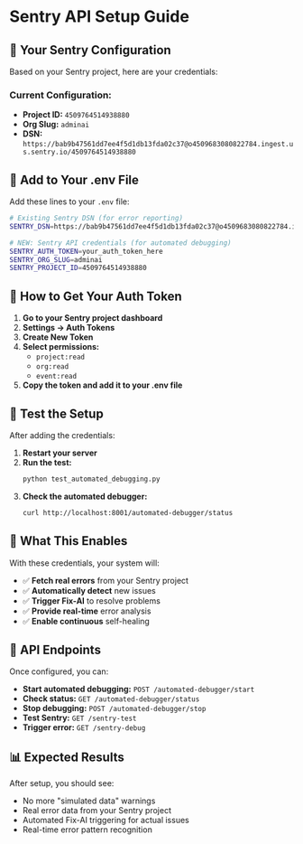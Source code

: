 # Sentry API Setup Guide

## 🎯 Your Sentry Configuration

Based on your Sentry project, here are your credentials:

### Current Configuration:
- **Project ID:** `4509764514938880`
- **Org Slug:** `adminai`
- **DSN:** `https://bab9b47561dd7ee4f5d1db13fda02c37@o4509683080822784.ingest.us.sentry.io/4509764514938880`

## 📝 Add to Your .env File

Add these lines to your `.env` file:

```bash
# Existing Sentry DSN (for error reporting)
SENTRY_DSN=https://bab9b47561dd7ee4f5d1db13fda02c37@o4509683080822784.ingest.us.sentry.io/4509764514938880

# NEW: Sentry API credentials (for automated debugging)
SENTRY_AUTH_TOKEN=your_auth_token_here
SENTRY_ORG_SLUG=adminai
SENTRY_PROJECT_ID=4509764514938880
```

## 🔑 How to Get Your Auth Token

1. **Go to your Sentry project dashboard**
2. **Settings → Auth Tokens**
3. **Create New Token**
4. **Select permissions:**
   - `project:read`
   - `org:read`
   - `event:read`
5. **Copy the token and add it to your .env file**

## 🚀 Test the Setup

After adding the credentials:

1. **Restart your server**
2. **Run the test:**
   ```bash
   python test_automated_debugging.py
   ```
3. **Check the automated debugger:**
   ```bash
   curl http://localhost:8001/automated-debugger/status
   ```

## 🎯 What This Enables

With these credentials, your system will:
- ✅ **Fetch real errors** from your Sentry project
- ✅ **Automatically detect** new issues
- ✅ **Trigger Fix-AI** to resolve problems
- ✅ **Provide real-time** error analysis
- ✅ **Enable continuous** self-healing

## 🔧 API Endpoints

Once configured, you can:

- **Start automated debugging:** `POST /automated-debugger/start`
- **Check status:** `GET /automated-debugger/status`
- **Stop debugging:** `POST /automated-debugger/stop`
- **Test Sentry:** `GET /sentry-test`
- **Trigger error:** `GET /sentry-debug`

## 📊 Expected Results

After setup, you should see:
- No more "simulated data" warnings
- Real error data from your Sentry project
- Automated Fix-AI triggering for actual issues
- Real-time error pattern recognition 
